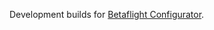 Development builds for [Betaflight Configurator](https://github.com/betaflight/betaflight-configurator).
